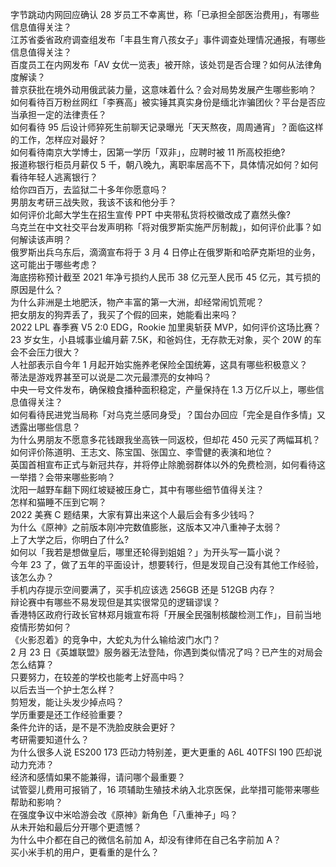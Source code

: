 字节跳动内网回应确认 28 岁员工不幸离世，称「已承担全部医治费用」，有哪些信息值得关注？  
江苏省委省政府调查组发布「丰县生育八孩女子」事件调查处理情况通报，有哪些信息值得关注？  
百度员工在内网发布「AV 女优一览表」被开除，该处罚是否合理？如何从法律角度解读？  
普京获批在境外动用俄武装力量，这意味着什么？会对局势发展产生哪些影响？  
如何看待百万粉丝网红「李赛高」被实锤其真实身份是缅北诈骗团伙？平台是否应当承担一定的法律责任？  
如何看待 95 后设计师猝死生前聊天记录曝光「天天熬夜，周周通宵」？面临这样的工作，怎样应对最好？  
如何看待南京大学博士，因第一学历「双非」，应聘时被 11 所高校拒绝?  
报道称银行柜员月薪仅 5 千，朝八晚九，离职率居高不下，具体情况如何？如何看待年轻人逃离银行？  
给你四百万，去监狱二十多年你愿意吗？  
男朋友考研三战失败，我该不该和他分手？  
如何评价北邮大学生在招生宣传 PPT 中夹带私货将校徽改成了嘉然头像?  
乌克兰在中文社交平台发声明称「将对俄罗斯实施严厉制裁」，如何评价此事？如何解读该声明？  
俄罗斯出兵乌东后，滴滴宣布将于 3 月 4 日停止在俄罗斯和哈萨克斯坦的业务，这可能出于哪些考虑？  
海底捞称预计截至 2021 年净亏损约人民币 38 亿元至人民币 45 亿元，其亏损的原因是什么？  
为什么非洲是土地肥沃，物产丰富的第一大洲，却经常闹饥荒呢？  
把女朋友的狗弄丢了，我买了个假的回来，她能看出来吗？  
2022 LPL 春季赛 V5 2:0 EDG，Rookie 加里奥斩获 MVP，如何评价这场比赛？  
23 岁女生，小县城事业编月薪 7.5K，和爸妈住，无存款无对象，买个 20W 的车会不会压力很大？  
人社部表示自今年 1 月起开始实施养老保险全国统筹，这具有哪些积极意义？  
蒂法是游戏界甚至可以说是二次元最漂亮的女神吗？  
中央一号文件发布，确保粮食播种面积稳定，产量保持在 1.3 万亿斤以上，哪些信息值得关注？  
如何看待民进党当局称「对乌克兰感同身受」？国台办回应「完全是自作多情」又透露出哪些信息？  
为什么男朋友不愿意多花钱跟我坐高铁一同返校，但却花 450 元买了两幅耳机？  
如何评价陈道明、王志文、陈宝国、张国立、李雪健的表演和地位？  
英国首相宣布正式与新冠共存，并将停止除脆弱群体以外的免费检测，如何看待这一举措？会带来哪些影响？  
沈阳一越野车翻下网红坡疑被压身亡，其中有哪些细节值得关注？  
怎样和猫睡不压到它啊？  
2022 美赛 C 题结果，大家有算出来这个人最后会有多少钱吗？  
为什么《原神》之前版本刚冲完数值膨胀，这版本又冲八重神子太弱？  
上了大学之后，你明白了什么?  
如何以「我若是想做皇后，哪里还轮得到姐姐？」为开头写一篇小说？  
今年 23 了，做了五年的平面设计，想要转行，但是发现自己没有其他工作经验，该怎么办？  
手机内存提示空间要满了，买手机应该选 256GB 还是 512GB 内存？  
辩论赛中有哪些不易发现但是其实很常见的逻辑谬误？  
香港特区政府行政长官林郑月娥宣布将「开展全民强制核酸检测工作」，目前当地疫情形势如何？  
《火影忍着》的竞争中，大蛇丸为什么输给波门水门？  
2 月 23 日《英雄联盟》服务器无法登陆，你遇到类似情况了吗？已产生的对局会怎么结算？  
只要努力，在较差的学校也能考上好高中吗？  
以后去当一个护士怎么样？  
剪短发，能让头发少掉点吗？  
学历重要是还工作经验重要？  
条件允许的话，是不是不洗脸皮肤会更好？  
考研需要知道什么？  
为什么很多人说 ES200 173 匹动力特别差，更大更重的 A6L 40TFSI 190 匹却说动力充沛？  
经济和感情如果不能兼得，请问哪个最重要？  
试管婴儿费用可报销了，16 项辅助生殖技术纳入北京医保，此举措可能带来哪些帮助和影响？  
在强度争议中米哈游会改《原神》新角色「八重神子」吗？  
从未开始和最后分开哪个更遗憾？  
为什么中介都在自己的微信名前加 A，却没有律师在自己名字前加 A？  
买小米手机的用户，更看重的是什么？  
